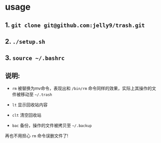# usage

## 1. `git clone git@github.com:jelly9/trash.git`
## 2. `./setup.sh`
## 3. `source ~/.bashrc`
## 说明:
- `rm`
被替换为mv命令，表现出和 `/bin/rm` 命令同样的效果，实际上其操作的文件被移动至 `~/.trash`

- `lt`
显示回收站内容

- `clt`
清空回收站

- `bac`
备份，操作的文件被拷贝至 `~/.backup`

再也不用担心 `rm` 命令误删文件了!

